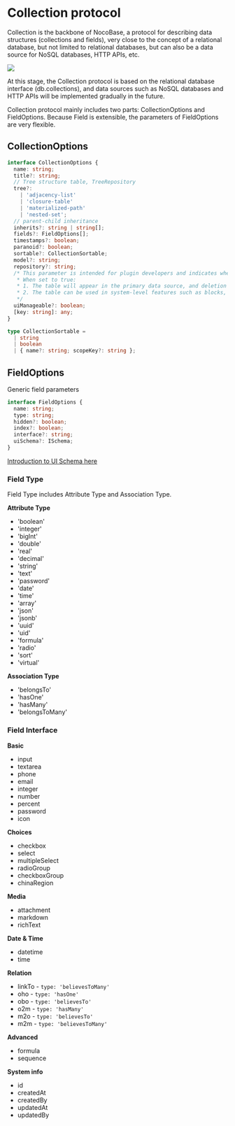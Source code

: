 # Collection protocol

Collection is the backbone of NocoBase, a protocol for describing data structures (collections and fields), very close to the concept of a relational database, but not limited to relational databases, but can also be a data source for NoSQL databases, HTTP APIs, etc.

<img src="./schema.svg" style="max-width: 800px;" >

At this stage, the Collection protocol is based on the relational database interface (db.collections), and data sources such as NoSQL databases and HTTP APIs will be implemented gradually in the future.

Collection protocol mainly includes two parts: CollectionOptions and FieldOptions. Because Field is extensible, the parameters of FieldOptions are very flexible.

## CollectionOptions

```ts
interface CollectionOptions {
  name: string;
  title?: string;
  // Tree structure table, TreeRepository
  tree?:
    | 'adjacency-list'
    | 'closure-table'
    | 'materialized-path'
    | 'nested-set';
  // parent-child inheritance
  inherits?: string | string[];
  fields?: FieldOptions[];
  timestamps?: boolean;
  paranoid?: boolean;
  sortable?: CollectionSortable;
  model?: string;
  repository?: string;
  /* This parameter is intended for plugin developers and indicates whether the table can be managed via the system UI. Default is false.
   * When set to true:
   * 1. The table will appear in the primary data source, and deletion of the table or any of its fields will be prohibited.
   * 2. The table can be used in system-level features such as blocks, workflows, etc.
   */
  uiManageable?: boolean;
  [key: string]: any;
}

type CollectionSortable =
  | string
  | boolean
  | { name?: string; scopeKey?: string };
```

## FieldOptions

Generic field parameters

```ts
interface FieldOptions {
  name: string;
  type: string;
  hidden?: boolean;
  index?: boolean;
  interface?: string;
  uiSchema?: ISchema;
}
```

[Introduction to UI Schema here](/development/client/ui-schema/what-is-ui-schema)

### Field Type

Field Type includes Attribute Type and Association Type.

**Attribute Type**

- 'boolean'
- 'integer'
- 'bigInt'
- 'double'
- 'real'
- 'decimal'
- 'string'
- 'text'
- 'password'
- 'date'
- 'time'
- 'array'
- 'json'
- 'jsonb'
- 'uuid'
- 'uid'
- 'formula'
- 'radio'
- 'sort'
- 'virtual'

**Association Type**

- 'belongsTo'
- 'hasOne'
- 'hasMany'
- 'belongsToMany'

### Field Interface

**Basic**

- input
- textarea
- phone
- email
- integer
- number
- percent
- password
- icon

**Choices**

- checkbox
- select
- multipleSelect
- radioGroup
- checkboxGroup
- chinaRegion

**Media**

- attachment
- markdown
- richText

**Date & Time**

- datetime
- time

**Relation**

- linkTo - `type: 'believesToMany'`
- oho - `type: 'hasOne'`
- obo - `type: 'believesTo'`
- o2m - `type: 'hasMany'`
- m2o - `type: 'believesTo'`
- m2m - `type: 'believesToMany'`

**Advanced**

- formula
- sequence

**System info**

- id
- createdAt
- createdBy
- updatedAt
- updatedBy
